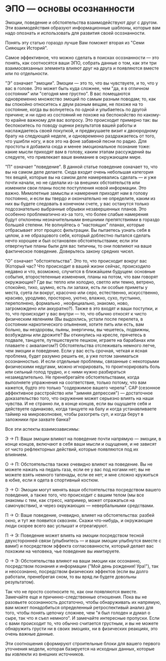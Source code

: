 # ЭПО — основы осознанности
Эмоции, поведение и обстоятельства взаимодействуют друг с другом. Эти взаимодействия образуют информационные шаблоны, которые вам надо опознать и использовать для развития своей осознанности.

Понять эту статью гораздо лучше Вам поможет вторая из "Семи Сияющих Историй".

Самое эффективное, что можно сделать в поисках осознанности — это понять, как соотносятся ваши ЭПО, собрать данные о том, как эти три взаимосвязанных элемента влияют друг на друга и появляются вместе или по отдельности.

"Э" означает "эмоции". Эмоции — это то, что вы чувствуете, и то, что у вас в голове. Это может быть куда сложнее, чем "да, я в отличном состоянии" или "сегодня мне грустно". В вас помещаются одновременно множество эмоций по самым разным поводам; то, как вы спокойно относитесь к двум разным вещам, не похоже на то состояние, когда вы волнуетесь по одной и улыбаетесь по другой причине; и ни одно из состояний не похоже на беспокойство по какому-то крайне важному для вас вопросу. Это происходит примерно так: вы беспокоитесь по поводу оценки результатов вашей работы и наслаждаетесь своей покупкой, и предвкушаете визит к двоюродному брату на следующей неделе, и одновременно раздражаетесь от того, что ушибли ногу, и все это на фоне забавной песни по радио. Для простоты я добавила сюда и менее эмоциональное познание тоже: какие мысли приходят вам в голову, каким этапам рассуждений вы следуете, что привлекает ваше внимание в окружающем мире.

"П" означает "поведение". В данной статье поведение означает то, что вы на самом деле делаете. Сюда входит очень небольшая категория тех вещей, которые вы на самом деле намеревались сделать — и уже почти начали, но не сделали из-за внешних обстоятельств или изменили свои планы после поступления новой информации. Это важно. Мимолетные замыслы и намерения приходят нам в голову постоянно, и если вы твердо и окончательно не определите, каким из них вы будете следовать в конечном счете, у вас останутся только подсознательно выбранные обрывки незавершенных планов. Это особенно проблематично из-за того, что более слабые намерения будут отклонены незначительными внешними препятствиями в гораздо большей степени. Не волнуйтесь о "настоящих" планах, которые отбрасывает этот процесс фильтрации. Вы пытаетесь узнать себя в целом, а не образцового себя, который доблестно пытался сделать нечто хорошее и был остановлен обстоятельствами; если эти отвергнутые планы были для вас типичны, то они повлияют на ваше фактическое поведение. Доверьтесь закону средних чисел.

"О" означает "обстоятельства". Это то, что происходит вокруг вас (Который час? Что происходит в вашей жизни сейчас, происходило недавно и что, возможно, случится в ближайшем будущем: основные события, второстепенные изменения, планы на потом, что вам говорят окружающие? Где вы: тепло или холодно, светло или темно, ветрено, спокойно, тихо, шумно, есть ли запахи, есть ли особые приметы у места, суета ли вокруг, красочно или серо, естественно, искусственно, красиво, уродливо, просторно, уютно, влажно, сухо, пустынно, переполнено, формально , неофициально, знакомо, ново, загромождено или аккуратно?). Также в это входят и ваши поступки, и то, что происходит у вас внутри — то, что обычно относят к чисто физическим явлениям (Вы выдохлись, устали после перелета, в состоянии наркотического опьянения, хотите пить или есть, вам больно, вы нездоровы, пьяны, энергичны, вы чешетесь, подвижны, возбуждены или дрожите? Вы откинулись на кресле, прячетесь в подвале, танцуете, путешествуете пешком, играете на барабанах или плаваете с аквалангом?) Обстоятельства отслеживать немного легче, чем эмоции и поведение. Если у вас есть срочная, четкая и ясная проблема, будет разумно решить ее, а уже потом заниматься осознанностью. И если отдельные проблемы, связанные с некоторыми физическими недугами, можно игнорировать, то проигнорировать боль или сильный голод трудно, и с ними нужно разбираться незамедлительно. Не пренебрегайте обстоятельствами, когда выполняете упражнения на соответствие, только потому, что вам кажется, будто это только "содержимое вашего черепа". САР (сезонное аффективное расстройство или "зимняя депрессия") — достаточное доказательство того, что окружение может серьезно влиять на наши чувства. И не странно ли, в конце концов, если вы ощущаете себя и действуете одинаково, когда танцуете на балу и когда устанавливаете таймер на микроволновке, чтобы разогреть суп, и когда берут в заложники при захвате банка?

Все эти аспекты взаимозависимы:

Э -> П: Ваши эмоции влияют на поведение почти напрямую — эмоции, в конце концов, включают в себя ваши мысли и ощущения, и не зависят от чисто рефлекторных действий, которые появляются под их влиянием.

О -> П: Обстоятельства также очевидно влияют на поведение. Вы не можете нажать на педаль газа, если ее у вас под ногами нет; вы не можете взять немного тапенады, если ее нет; и мне сложно кружиться в юбке, если я одета в спортивный костюм.

Э -> О: Эмоции могут менять ваши обстоятельства посредством вашего поведения, а также того, что происходит с вашим телом (мы все знакомы с тем, как стресс, например, может отражаться на самочувствии), и через окружающих — невербальными средствами.

П -> О: Ваше поведение, очевидно, влияет на обстоятельства: разбей окно, и тут же появится сквозняк. Скажи что-нибудь, и окружающие люди скорее всего вас услышат и отреагируют.

П -> Э: Поведение может влиять на эмоции посредством тесной двухсторонней связи (улыбнитесь — и ваши эмоции улыбнутся вместе с вами!) и посредством эффекта согласованности, который делает вас похожим на человека, чье поведение вы имитируете.

О -> Э: Обстоятельства влияют на ваши эмоции как осознанно, посредством познания и информации ("Мой день рождения! Ура!"), так и неосознанно, посредством физических эффектов (если вы долго работали, пренебрегая сном, то вы вряд ли будете довольны результатом).

Так что не просто соотносите то, как они появляются вместе. Замечайте еще и причинно-следственные отношения. Пока вы не разовьете осознанность достаточно, чтобы обнаруживать их напрямую, вам может понадобиться определенный ретроспективый анализ для того, чтобы понять цепочку сложнее, чем "я был голоден и думал о сыре, так что я съел немного". И замечайте интересные пропуски. Если с вами происходит то, что обычно считается грустным, и вы не можете обнаружить грусти ни в своих эмоциях, ни в физических реакциях, это очень важные данные.

Эти соотношения сформируют строительные блоки для вашего первого уточнения модели, которая базируется на исходных данных, которые вы извлекли из внешних источников.